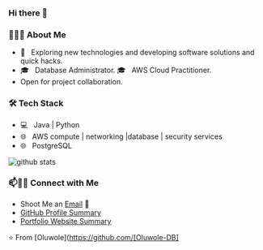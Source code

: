 ### Hi there 👋

<!--
**Oluwole/Oluwole** is a ✨ _special_ ✨ repository because its `README.md` (this file) appears on your GitHub profile.

Here are some ideas to get you started:
PostgreSQ

- 🔭 I’m currently working on ...
- 🌱 I’m currently learning ...
- 👯 I’m looking to collaborate on ...
- 🤔 I’m looking for help with ...
- 💬 Ask me about ...
- 📫 How to reach me: ...
- 😄 Pronouns: ...
- ⚡ Fun fact: ...
-->

<h3> 👨🏻‍💻 About Me </h3>

- 🤔 &nbsp; Exploring new technologies and developing software solutions and quick hacks.
- 🎓 &nbsp;  Database Administrator.
🎓 &nbsp;  AWS Cloud Practitioner.
- Open for project collaboration. 

<h3>🛠 Tech Stack</h3>

- 💻 &nbsp; Java | Python
- 🌐 &nbsp; AWS compute | networking |database | security services
- 🌐 &nbsp; PostgreSQL


![github stats](https://github-readme-stats.vercel.app/api?username=Oluwole-DB)

### 📫🤝🏻 Connect with Me

 - Shoot Me an [Email](oluwolejsp@gmail.com ) 💌
 - [GitHub Profile Summary](https://profile-summary-for-github.com/user/Oluwole-DB)
 - [Portfolio Website Summary](https://pending) 




 ⭐️ From [Oluwole](https://github.com/[Oluwole-DB]
